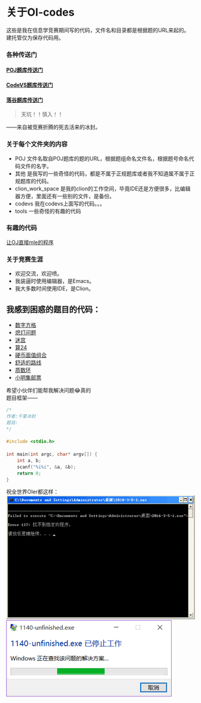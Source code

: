 # 关于OI-codes
这些是我在信息学竞赛期间写的代码，文件名和目录都是根据题的URL来起的。<br/>
建托管仅为保存代码用。

### 各种传送门
#### [POJ题库传送门](http://noi.openjudge.cn/)
#### [CodeVS题库传送门](http://www.codevs.cn/)
#### [落谷题库传送门](http://www.luogu.org/)

> 天坑！！慎入！！

——来自被竞赛折腾的死去活来的冰封。<br/>

### 关于每个文件夹的内容
+ POJ
文件名取自POJ题库的题的URL，根据题组命名文件名，根据题号命名代码文件的名字。
+ 其他
是我写的一些奇怪的代码，都是不属于正规题库或者我不知道属不属于正规题库的代码。
+ clion_work_space
是我的clion的工作空间，毕竟IDE还是方便很多，比编辑器方便，里面还有一些别的文件，是备份。
+ codevs
我在codevs上面写的代码。。。
+ tools
一些奇怪的有趣的代码

### 有趣的代码
[让OJ直接mle的程序](./tools/mle.c)

### 关于竞赛生涯
+ 欢迎交流，欢迎喷。
+ 我装逼时使用编辑器，是Emacs。
+ 我大多数时间使用IDE，是Clion。

## 我感到困惑的题目的代码：

+ [数字方格](./POJ/ch0201/1749.cpp)
+ [熄灯问题](./POJ/ch0201/1813.cpp)
+ [迷宫](./POJ/ch0205/1792.cpp)
+ [算24](./POJ/ch0205/1798.cpp)
+ [硬币面值组合](./POJ/ch0201/7621.cpp)
+ [舒适的路线](./codevs/1001.cpp)
+ [质数环](./codevs/1031.c)
+ [小明集邮票](./codevs/3261.cpp)

希望小伙伴们能帮我解决问题:joy:真的<br/>
题目框架——

```c
/*
作者:千里冰封
题目:
*/

#include <stdio.h>

int main(int argc, char* argv[]) {
    int a, b;
    scanf("%i%i", &a, &b);
    return 0;
}
```
祝全世界OIer都这样：<br/>
![](./error.png)<br/>
![](./error2.png)
